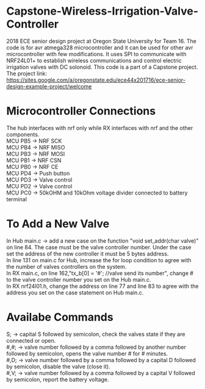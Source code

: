 # Capstone-Wireless-Irrigation-Valve-Controller
2018 ECE senior design project at Oregon State University for Team 16. 
The code is for avr atmega328 microcontroller and it can be used for other avr microcontroller with few modifications. It uses SPI to communicate with NRF24L01+ to establish wireless communications and control electric irrigation valves with DC solonoid. This code is a part of a Capstone project. The project link: https://sites.google.com/a/oregonstate.edu/ece44x201716/ece-senior-design-example-project/welcome
# Microcontroller Connections
The hub interfaces with nrf only while RX interfaces with nrf and the other components.<br />
MCU PB5 -> NRF SCK<br />
MCU PB4 -> NRF MISO<br />
MCU PB3 -> NRF MOSI<br />
MCU PB1 -> NRF CSN<br />
MCU PB0 -> NRF CE<br />
MCU PD4 -> Push button <br />
MCU PD3 -> Valve control<br />
MCU PD2 -> Valve control<br />
MCU PC0 -> 50kOHM and 10kOhm voltage divider connected to battery terminal
# To Add a New Valve
In Hub main.c -> add a new case on the function "void set_addr(char valve)" on line 84. The case must be the valve controller number. Under the case set the address of the new controller it must be 5 bytes address.<br /> 
In line 131 on main.c for Hub, increase the for loop condition to agree with the number of valves controllers on the system.<br /> 
In RX main.c, on line 162,"tx_b[0] = '#';  //valve send its number", change # to the valve controller number you set on the Hub main.c.<br /> 
In RX nrf24l01.h, change the address on line 77 and line  83 to agree with the address you set on the case statement on Hub main.c.<br /> 
# Availabe Commands
S; -> capital S followed by semicolon, check the valves state if they are connected or open.<br />
#,#; -> valve number followed by a comma followed by another number followed by semicolon, opens the valve number # for # minutes.<br />
#,D; -> valve number followed by a comma followed by a capital D followed by semicolon, disable the valve (close it).<br />
#,V; -> valve number followed by a comma followed by a capital V followed by semicolon, report the battery voltage.<br />
